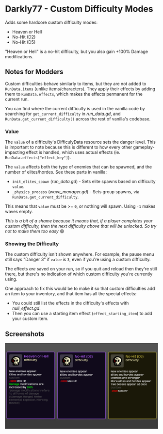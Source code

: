 # Darkly77 - Custom Difficulty Modes

Adds some hardcore custom difficulty modes:

- Heaven or Hell
- No-Hit (D2)
- No-Hit (D5)

"Heaven or Hell" is a no-hit difficulty, but you also gain +100% Damage modifications.

## Notes for Modders

Custom difficulties behave similarly to items, but they are not added to `RunData.items` (unlike items/characters). They apply their effects by adding them to `RunData.effects`, which makes the effects permanent for the current run.

You can find where the current difficulty is used in the vanilla code by searching for `get_current_difficulty` in *run_data.gd*, and `RunData.get_current_difficulty()` across the rest of vanilla's codebase.

### Value

The `value` of a difficulty's DifficulyData resource sets the danger level. This is important to note because this is different to how every other gameplay-impacting effect is handled, which uses actual effects (ie. `RunData.effects["effect_key"]`).

The `value` affects both the type of enemies that can be spawned, and the number of elites/hordes.  See these parts in vanilla:

- `init_elites_spawn` (*run_data.gd*) - Sets elite spawns based on difficulty `value`.
- `_physics_process` (*wave_manager.gd*) - Sets group spawns, via `RunData.get_current_difficulty`.

This means that `value` must be >= `0`, or nothing will spawn. Using `-1` makes waves empty.

*This is a bit of a shame because it means that, if a player completes your custom difficulty, then the next difficulty above that will be unlocked. So try not to make them too easy* 😄

### Showing the Difficulty

The custom difficulty isn't shown anywhere. For example, the pause menu still says "Danger 3" if `value` is `3`, even if you're using a custom difficulty.

The effects *are* saved on your run, so if you quit and reload then they're still there, but there's no indication of which custom difficulty you're currently using.

One approach to fix this would be to make it so that custom difficulties add an item to your inventory, and that item has all the special effects:

- You could still list the effects in the difficulty's effects with *null_effect.gd*.
- Then you can use a starting item effect (`effect_starting_item`) to add your custom item.

## Screenshots

![](.docs/custom-difficulty-modes.png)

